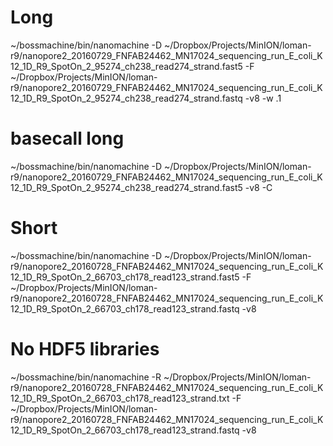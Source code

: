 # Long
~/bossmachine/bin/nanomachine -D ~/Dropbox/Projects/MinION/loman-r9/nanopore2_20160729_FNFAB24462_MN17024_sequencing_run_E_coli_K12_1D_R9_SpotOn_2_95274_ch238_read274_strand.fast5 -F ~/Dropbox/Projects/MinION/loman-r9/nanopore2_20160729_FNFAB24462_MN17024_sequencing_run_E_coli_K12_1D_R9_SpotOn_2_95274_ch238_read274_strand.fastq -v8 -w .1

# basecall long
~/bossmachine/bin/nanomachine -D ~/Dropbox/Projects/MinION/loman-r9/nanopore2_20160729_FNFAB24462_MN17024_sequencing_run_E_coli_K12_1D_R9_SpotOn_2_95274_ch238_read274_strand.fast5 -v8 -C


# Short
~/bossmachine/bin/nanomachine -D ~/Dropbox/Projects/MinION/loman-r9/nanopore2_20160728_FNFAB24462_MN17024_sequencing_run_E_coli_K12_1D_R9_SpotOn_2_66703_ch178_read123_strand.fast5 -F ~/Dropbox/Projects/MinION/loman-r9/nanopore2_20160728_FNFAB24462_MN17024_sequencing_run_E_coli_K12_1D_R9_SpotOn_2_66703_ch178_read123_strand.fastq -v8


# No HDF5 libraries
~/bossmachine/bin/nanomachine -R ~/Dropbox/Projects/MinION/loman-r9/nanopore2_20160728_FNFAB24462_MN17024_sequencing_run_E_coli_K12_1D_R9_SpotOn_2_66703_ch178_read123_strand.txt -F ~/Dropbox/Projects/MinION/loman-r9/nanopore2_20160728_FNFAB24462_MN17024_sequencing_run_E_coli_K12_1D_R9_SpotOn_2_66703_ch178_read123_strand.fastq -v8
